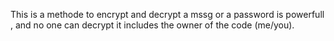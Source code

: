 This is a methode to encrypt and decrypt a mssg or a password is powerfull , and  no one can decrypt it includes the owner of the code (me/you).
